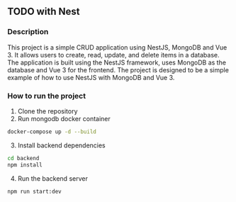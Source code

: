 ## TODO with Nest

### Description

This project is a simple CRUD application using NestJS, MongoDB and Vue 3. It allows users to create, read, update, and delete items in a database. The application is built using the NestJS framework, uses MongoDB as the database and Vue 3 for the frontend. The project is designed to be a simple example of how to use NestJS with MongoDB and Vue 3.

### How to run the project
1. Clone the repository
2. Run mongodb docker container
```bash
docker-compose up -d --build
```
3. Install backend dependencies
```bash
cd backend
npm install
```
4. Run the backend server
```bash
npm run start:dev
```
